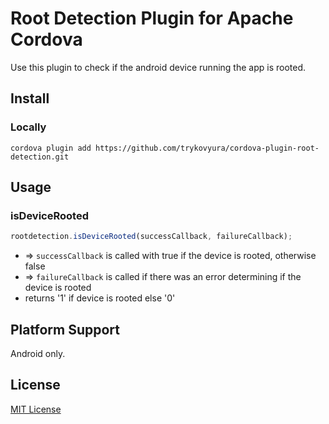 # Root Detection Plugin for Apache Cordova

Use this plugin to check if the android device running the app is rooted.


## Install

### Locally

```
cordova plugin add https://github.com/trykovyura/cordova-plugin-root-detection.git
```

## Usage

### isDeviceRooted

```js
rootdetection.isDeviceRooted(successCallback, failureCallback);
```

- => `successCallback` is called with true if the device is rooted, otherwise false
- => `failureCallback` is called if there was an error determining if the device is rooted
- returns '1' if device is rooted else '0'

## Platform Support

Android only.

## License

[MIT License](http://ilee.mit-license.org)